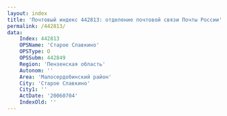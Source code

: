 ```yaml
---
layout: index
title: 'Почтовый индекс 442813: отделение почтовой связи Почты России'
permalink: /442813/
data:
    Index: 442813
    OPSName: 'Старое Славкино'
    OPSType: О
    OPSSubm: 442849
    Region: 'Пензенская область'
    Autonom: ''
    Area: 'Малосердобинский район'
    City: 'Старое Славкино'
    City1: ''
    ActDate: '20060704'
    IndexOld: ''
---
```

